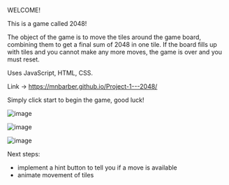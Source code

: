 WELCOME! 

This is a game called 2048! 

The object of the game is to move the tiles around the game board, combining them to get a final sum of 2048 in one tile. If the board fills up with tiles and you cannot make any more moves, the game is over and you must reset. 

Uses JavaScript, HTML, CSS.

Link -> https://mnbarber.github.io/Project-1---2048/

Simply click start to begin the game, good luck! 

![image](https://user-images.githubusercontent.com/34723980/162977830-098bb9f7-c794-433d-b149-3fc735af2866.png)

![image](https://user-images.githubusercontent.com/34723980/162978092-508155e1-b7d2-4fb0-98a7-48a327ef6b20.png)

![image](https://user-images.githubusercontent.com/34723980/162978321-f9b6734a-9400-4f98-abc9-d726f044a976.png) 

Next steps:
- implement a hint button to tell you if a move is available 
- animate movement of tiles 
